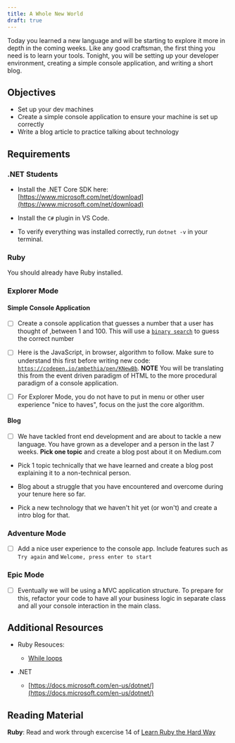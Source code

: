 ```yaml
---
title: A Whole New World
draft: true
---
```


Today you learned a new language and will be starting to explore it more in depth in the coming weeks. Like any good craftsman, the first thing you need is to learn your tools. Tonight, you will be setting up your developer environment, creating a simple console application, and writing a short blog. 


## Objectives

* Set up your dev machines
* Create a simple console application to ensure your machine is set up correctly
* Write a blog article to practice talking about technology 

## Requirements

### .NET Students 

 - Install the .NET Core SDK here: [https://www.microsoft.com/net/download](https://www.microsoft.com/net/download)
- Install the `C#` plugin in VS Code. 

- To verify everything was installed correctly, run `dotnet -v` in your terminal.


### Ruby

You should already have Ruby installed. 

### Explorer Mode


#### Simple Console Application 
* [ ] Create a console application that guesses a number that a user has thought of ,between 1 and 100. This will use a [`binary search`](https://www.programmerinterview.com/index.php/puzzles/minimum-guesses-1-100/) to guess the correct number 

* [ ] Here is the JavaScript, in browser, algorithm to follow. Make sure to understand this first before writing new code: [`https://codepen.io/ambethia/pen/KNewBb`](https://codepen.io/ambethia/pen/KNewBb). 
**NOTE** You will be translating this from the event driven paradigm of HTML to the more procedural paradigm of a console application. 
* [ ] For Explorer Mode, you do not have to put in menu or other user experience "nice to haves", focus on the just the core algorithm.

#### Blog 
* [ ] We have tackled front end development and are about to tackle a new language. You have grown as a developer and a person in the last 7 weeks. **Pick one topic** and create a blog post about it on Medium.com

- Pick 1 topic technically that we have learned and create a blog post explaining it to a non-technical person.

- Blog about a struggle that you have encountered and overcome during your tenure here so far.

- Pick a new technology that we haven't hit yet (or won't) and create a intro blog for that.



### Adventure Mode

* [ ] Add a nice user experience to the console app. Include features such as 
`Try again` and `Welcome, press enter to start`


### Epic Mode

* [ ] Eventually we will be using a MVC application structure. To prepare for this, refactor your code to have all your business logic in separate class and all your console interaction in the main class. 

## Additional Resources

* Ruby Resouces: 
    - [While loops](https://learnrubythehardway.org/book/ex33.html)

* .NET
    - [https://docs.microsoft.com/en-us/dotnet/](https://docs.microsoft.com/en-us/dotnet/)

## Reading Material

**Ruby**: Read and work through excercise 14 of [Learn Ruby the Hard Way](https://learnrubythehardway.org/book)
